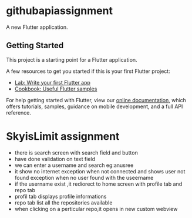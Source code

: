 # githubapiassignment

A new Flutter application.

## Getting Started

This project is a starting point for a Flutter application.

A few resources to get you started if this is your first Flutter project:

- [Lab: Write your first Flutter app](https://flutter.dev/docs/get-started/codelab)
- [Cookbook: Useful Flutter samples](https://flutter.dev/docs/cookbook)

For help getting started with Flutter, view our
[online documentation](https://flutter.dev/docs), which offers tutorials,
samples, guidance on mobile development, and a full API reference.
# SkyisLimit assignment
- there is search screen with search field and button
- have done validation on text field
- we can enter a username and search eg:anusree
- it show no internet exception when not connected and shows user not found exception when no user found with the useername
- if the username exist ,it rediorect to home screen with profile tab and repo tab
- profil tab displays profile informations
- repo tab list all the repositories available
- when clicking on a perticular repo,it opens in new custom webview
